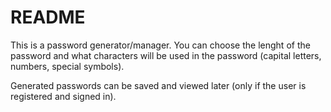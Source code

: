 # README

This is a password generator/manager. You can choose the lenght of the password and what characters will be used in the password (capital letters, numbers, special symbols).

Generated passwords can be saved and viewed later (only if the user is registered and signed in).
